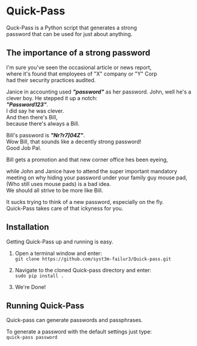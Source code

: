 # Quick-Pass
Quck-Pass is a Python script that generates a strong  
password that can be used for just about anything.  


## The importance of a strong password
I'm sure you've seen the occasional article or news report,  
where it's found that employees of "X" company or "Y" Corp  
had their security practices audited.  

Janice in accounting used ***"password"*** as her password.
John, well he's a clever boy. He stepped it up a notch:   
***"Password123"***.  
I did say he was clever.  
And then there's Bill,  
because there's always a Bill.  

Bill's password is ***"Nr?r7]04Z\"***.  
Wow Bill, that sounds like a decently strong password!  
Good Job Pal.  

Bill gets a promotion and that new corner office hes been eyeing,  

while John and Janice have to attend the super important mandatory  
meeting on why hiding your password under your family guy mouse pad,  
(Who still uses mouse pads) is a bad idea.  
We should all strive to be more like Bill.  


It sucks trying to think of a new password, especially on the fly.  
Quick-Pass takes care of that ickyness for you.  


## Installation 
Getting Quick-Pass up and running is easy.

1. Open a terminal window and enter:  
`git clone https://github.com/syst3m-failur3/Quick-pass.git`  

2. Navigate to the cloned Quick-pass directory and enter:  
`sudo pip install .` 

3. We're Done!

## Running Quick-Pass
Quick-pass can generate passwords and passphrases.  

To generate a password with the default settings just type:  
`quick-pass password`  










